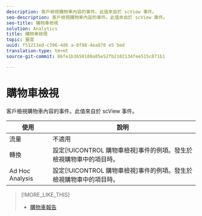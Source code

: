 ```yaml
---
description: 客戶檢視購物車內容的事件。此值來自於 scView 事件。
seo-description: 客戶檢視購物車內容的事件。此值來自於 scView 事件。
seo-title: 購物車檢視
solution: Analytics
title: 購物車檢視
topic: 量度
uuid: f51213ed-c396-4d6 a-8f88-4ea870 e5 bed
translation-type: tm+mt
source-git-commit: 86fe1b3650100a05e52fb2102134fee515c871b1

---
```



# 購物車檢視

客戶檢視購物車內容的事件。此值來自於 scView 事件。

| 使用 | 說明 |
|---|---|
| 流量 | 不適用 |
| 轉換 | 設定[!UICONTROL 購物車檢視]事件的例項。發生於檢視購物車中的項目時。 |
| Ad Hoc Analysis | 設定[!UICONTROL 購物車檢視]事件的例項。發生於檢視購物車中的項目時。 |

>[!MORE_LIKE_THIS]
>
>* [購物車報告](/help/components/c-variables/dimensionslist/reports-shopping-cart.md)


